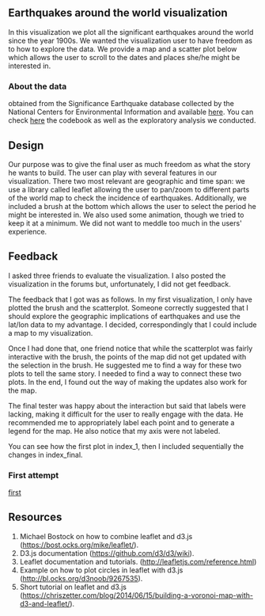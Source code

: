 

## Earthquakes around the world visualization

In this visualization we plot all the significant earthquakes around the world since the year 1900s. We wanted the visualization user to have freedom as to how to explore the data. We provide a map and a scatter plot below which allows the user to scroll to the dates and places she/he might be interested in.


### About the data
obtained from the Significance Earthquake database collected by the National Centers for Environmental Information and available [here](https://www.ngdc.noaa.gov/metaview/page?xml=NOAA/NESDIS/NGDC/MGG/Hazards/iso/xml/G012153.xml&view=getDataView&header=none). You can check [here](https://github.com/jlcoto/Udacity/tree/master/earthquake_project) the codebook as well as the exploratory analysis we conducted.


## Design
Our purpose was to give the final user as much freedom as what the story he wants to build. The user can play with several features in our visualization. There two most relevant are geographic and time span: we use a library called leaflet allowing the user to pan/zoom to different parts of the world map to check the incidence of earthquakes. Additionally, we included a brush at the bottom which allows the user to select the period he might be interested in. We also used some animation, though we tried to keep it at a minimum. We did not want to meddle too much in the users' experience.

## Feedback

I asked three friends to evaluate the visualization. I also posted the visualization in the forums but, unfortunately, I did not get feedback. 

The feedback that I got was as follows. In my first visualization, I only have plotted the brush and the scatterplot. Someone correctly suggested that I should explore the geographic implications of earthquakes and use the lat/lon data to my advantage. I decided, correspondingly that I could include a map to my visualization.

Once I had done that, one friend notice that while the scatterplot was fairly interactive with the brush, the points of the map did not get updated with the selection in the brush. He suggested me to find a way for these two plots to tell the same story. I needed to find a way to connect these two plots. In the end, I found out the way of making the updates also work for the map.

The final tester was happy about the interaction but said that labels were lacking, making it difficult for the user to really engage with the data. He recommended me to appropriately label each point and to generate a legend for the map. He also notice that my axis were not labeled. 

You can see how the first plot in index_1, then I included sequentially the changes in index_final.

### First attempt

[first](https://cloud.githubusercontent.com/assets/7328852/20595247/7b6f9ae2-b239-11e6-8f29-69d1e9d0d666.png) 

## Resources

1. Michael Bostock on how to combine leaflet and d3.js (https://bost.ocks.org/mike/leaflet/).
2. D3.js documentation (https://github.com/d3/d3/wiki).
3. Leaflet documentation and tutorials. (http://leafletjs.com/reference.html)
4. Example on how to plot circles in leaflet with d3.js (http://bl.ocks.org/d3noob/9267535).
5. Short tutorial on leaflet and d3.js (https://chriszetter.com/blog/2014/06/15/building-a-voronoi-map-with-d3-and-leaflet/).
